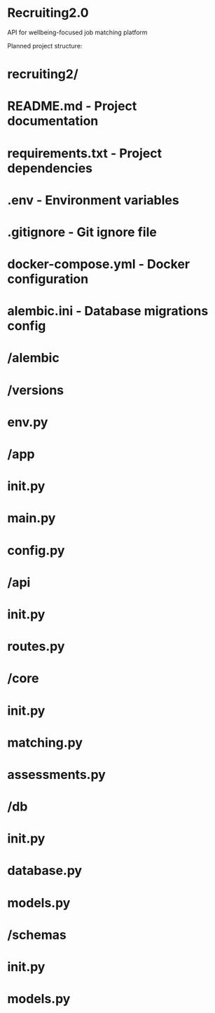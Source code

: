 # Recruiting2.0

API for wellbeing-focused job matching platform

Planned project structure:

# recruiting2/

# README.md - Project documentation

# requirements.txt - Project dependencies

# .env - Environment variables

# .gitignore - Git ignore file

# docker-compose.yml - Docker configuration

# alembic.ini - Database migrations config

# /alembic

# /versions

# env.py

# /app

# **init**.py

# main.py

# config.py

# /api

# **init**.py

# routes.py

# /core

# **init**.py

# matching.py

# assessments.py

# /db

# **init**.py

# database.py

# models.py

# /schemas

# **init**.py

# models.py
